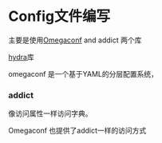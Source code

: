 # Config文件编写



主要是使用[Omegaconf](https://omegaconf.readthedocs.io/en/2.2_branch/) and addict 两个库

[hydra](https://hydra.cc/docs/intro/)库


omegaconf 是一个基于YAML的分层配置系统，


### addict

像访问属性一样访问字典。

Omegaconf 也提供了addict一样的访问方式